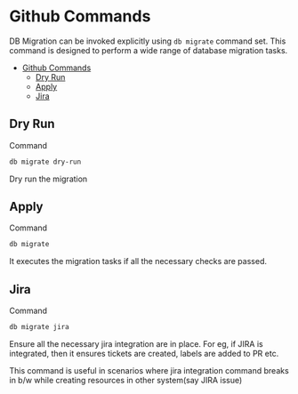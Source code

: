 # Github Commands

DB Migration can be invoked explicitly using `db migrate` command set.
This command is designed to perform a wide range of database migration tasks.

- [Github Commands](#github-commands)
  - [Dry Run](#dry-run)
  - [Apply](#apply)
  - [Jira](#jira)

## Dry Run

Command

```sh
db migrate dry-run
```

Dry run the migration

## Apply

Command

```sh
db migrate
```

It executes the migration tasks if all the necessary checks are passed.

## Jira

Command

```sh
db migrate jira
```

Ensure all the necessary jira integration are in place. For eg, if JIRA is integrated, then it ensures tickets are created, labels are added to PR etc.

This command is useful in scenarios where jira integration command breaks in b/w while creating resources in other system(say JIRA issue)
